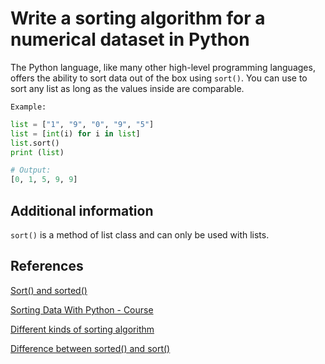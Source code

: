 # Write a sorting algorithm for a numerical dataset in Python

The Python language, like many other high-level programming languages, offers the ability to sort data out of the box using `sort()`. You can use to sort any list as long as the values inside are comparable.

`Example:`

```python
list = ["1", "9", "0", "9", "5"]
list = [int(i) for i in list]
list.sort()
print (list)

# Output:
[0, 1, 5, 9, 9]
```

## Additional information

`sort()` is a method of list class and can only be used with lists.

## References

[Sort() and sorted()](https://realpython.com/python-sort/#ordering-values-with-sort)

[Sorting Data With Python - Course](https://realpython.com/courses/python-sorting-data/)

[Different kinds of sorting algorithm](https://realpython.com/sorting-algorithms-python/#the-importance-of-sorting-algorithms-in-python)

[Difference between sorted() and sort()](https://www.geeksforgeeks.org/python-difference-between-sorted-and-sort/)


